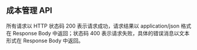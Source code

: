 ## 成本管理 API

所有请求以 HTTP 状态码 200 表示请求成功，请求结果以 application/json 格式在 Response Body 中返回；状态码 400 表示请求失败，具体的错误消息以文本形式在 Response Body 中返回。


